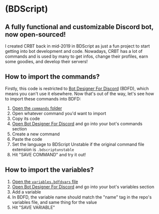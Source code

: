 # (BDScript)

## A fully functional and customizable Discord bot, now open-sourced!

I created CRBT back in mid-2019 in BDScript as just a fun project to start getting into bot development and code.
Nowadays, CRBT has a lot of commands and is used by many to get infos, change their profiles, earn some goodies, and develop their servers!

## How to import the commands?

Firstly, this code is restricted to [Bot Designer For Discord](https://botdesignerdiscord.com) (BDFD), which means you can't use it elsewhere.
Now that's out of the way, let's see how to import these commands into BDFD:

1. [Open the `commands` folder](https://github.com/Clembs/CRBT-BDScript/tree/main/commands)
2. Open whatever command you'd want to import
3. Copy its code
4. [Open Bot Designer For Discord](https://botdesignerdiscord.com/app/home) and go into your bot's commands section
5. Create a new command
6. Paste the code
7. Set the language to BDScript Unstable if the original command file extension is `.bdscriptunstable`
8. Hit "SAVE COMMAND" and try it out!

## How to import the variables?

1. [Open the `variables.bdfdvars` file](https://github.com/Clembs/CRBT-BDScript/blob/main/variables.bdfdvars)
2. [Open Bot Designer For Discord](https://botdesignerdiscord.com/app/home) and go into your bot's variables section
3. Add a variable
4. In BDFD, the variable name should match the "name" tag in the repo's variables file, and same thing for the value
5. Hit "SAVE VARIABLE"
